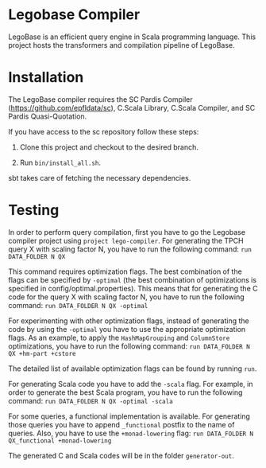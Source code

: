 Legobase Compiler
=================

LegoBase is an efficient query engine in Scala programming language. This project
hosts the transformers and compilation pipeline of LegoBase.

Installation
============

The LegoBase compiler requires the SC Pardis Compiler (https://github.com/epfldata/sc), 
C.Scala Library, C.Scala Compiler, and SC Pardis Quasi-Quotation.

If you have access to the sc repository follow these steps:

1. Clone this project and checkout to the desired branch.

2. Run `bin/install_all.sh`.

sbt takes care of fetching the necessary dependencies. 


Testing
=======
In order to perform query compilation, first you have to go the Legobase compiler
project using `project lego-compiler`. 
For generating the TPCH query X with scaling factor N, you have to run the following command:
`run DATA_FOLDER N QX`

This command requires optimization flags. The best combination of the flags can be specified 
by `-optimal` (the best combination of optimizations is specified in config/optimal.properties).
This means that for generating the C code for the query X with scaling factor N, you have to
run the following command:
`run DATA_FOLDER N QX -optimal`

For experimenting with other optimization flags, instead of generating the code by using the `-optimal`
you have to use the appropriate optimization flags. As an example, to apply the `HashMapGrouping`  and
`ColumnStore` optimizations, you have to run the following command:
`run DATA_FOLDER N QX +hm-part +cstore`

The detailed list of available optimization flags can be found by running `run`.

For generating Scala code you have to add the `-scala` flag. For example, in order to
generate the best Scala program, you have to run the following command:
`run DATA_FOLDER N QX -optimal -scala`

For some queries, a functional implementation is available. For generating those queries
you have to append `_functional` postfix to the name of queries. Also, you have to use
the `+monad-lowering` flag:
`run DATA_FOLDER N QX_functional +monad-lowering`

The generated C and Scala codes will be in the folder `generator-out`.
